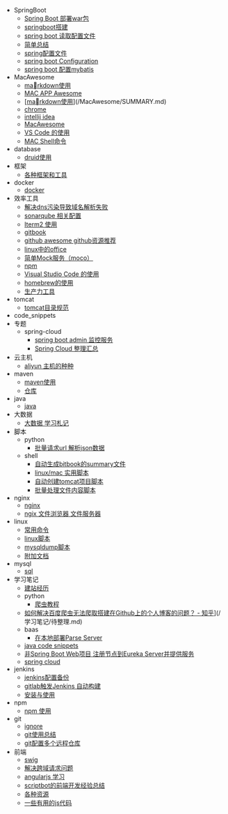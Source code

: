 * SpringBoot
  * [Spring Boot 部署war包](/SpringBoot/springboot部署war包.md)
  * [springboot搭建](/SpringBoot/springboot搭建.md)
  * [spring boot 读取配置文件](/SpringBoot/springboot读取配置文件.md)
  * [简单总结](/SpringBoot/简单总结.md)
  * [spring配置文件](/SpringBoot/spring配置.md)
  * [spring boot Configuration](/SpringBoot/springboot之Configuration.md)
  * [spring boot 配置mybatis](/SpringBoot/springboot配置mybatis.md)
* MacAwesome
  * [markdown使用](/MacAwesome/markdown.md)
  * [MAC APP Awesome](/MacAwesome/app.md)
  * [[markdown使用](/markdown.md)](/MacAwesome/SUMMARY.md)
  * [chrome](/MacAwesome/chrome.md)
  * [intellij idea](/MacAwesome/intellij_idea.md)
  * [MacAwesome](/MacAwesome/README.md)
  * [VS Code 的使用](/MacAwesome/VSCode.md)
  * [MAC Shell命令](/MacAwesome/Shell命令.md)
* database
  * [druid使用](/database/druid.md)
* 框架
  * [各种框架和工具](/框架/框架.md)
* docker
  * [docker](/docker/spring-boot-docker.md)
* 效率工具
  * [解决dns污染导致域名解析失败](/效率工具/dns-host.md)
  * [sonarqube 相关配置](/效率工具/sonarqube代码质量.md)
  * [Iterm2 使用](/效率工具/iterm.md)
  * [gitbook](/效率工具/gitbook.md)
  * [github awesome github资源推荐](/效率工具/githubAwesome.md)
  * [linux中的office](/效率工具/linux-office.md)
  * [简单Mock服务（moco）](/效率工具/mock-server.md)
  * [npm](/效率工具/npm.md)
  * [Visual Studio Code 的使用](/效率工具/VSCode.md)
  * [homebrew的使用](/效率工具/homebrew.md)
  * [生产力工具](/效率工具/tools.md)
* tomcat
  * [tomcat目录规范](/tomcat/tomcat规范.md)
* code_snippets
* 专题
  * spring-cloud
    * [spring boot admin 监控服务](/专题/spring-cloud/spring-boot-admin.md)
    * [Spring Cloud 整理汇总](/专题/spring-cloud/Spring-Cloud.md)
* 云主机
  * [aliyun 主机的种种](/云主机/aliyun.md)
* maven
  * [maven使用](/maven/maven使用.md)
  * [仓库](/maven/maven仓库.md)
* java
  * [java](/java/java.md)
* 大数据
  * [大数据 学习札记](/大数据/大数据札记.md)
* 脚本
  * python
    * [批量请求url 解析json数据](/脚本/python/批量请求url.md)
  * shell
    * [自动生成bitbook的summary文件](/脚本/shell/生成gitbookSummary.md)
    * [linux/mac 实用脚本](/脚本/shell/实用脚本.md)
    * [自动创建tomcat项目脚本](/脚本/shell/创建tomcat项目.md)
    * [批量处理文件内容脚本](/脚本/shell/批量处理文件内容.md)
* nginx
  * [nginx](/nginx/nginx.md)
  * [ngix 文件浏览器 文件服务器](/nginx/nginx文件浏览器.md)
* linux
  * [常用命令](/linux/linux-regular-cmd.md)
  * [linux脚本](/linux/linux.md)
  * [mysqldump脚本](/linux/mysqldump脚本.md)
  * [附加文档](/linux/linux-addition.md)
* mysql
  * [sql](/mysql/sql.md)
* 学习笔记
  * [建站经历](/学习笔记/建站.md)
  * python
    * [爬虫教程](/学习笔记/python/爬虫.md)
  * [如何解决百度爬虫无法爬取搭建在Github上的个人博客的问题？ - 知乎](https://www.zhihu.com/question/30898326)](/学习笔记/待整理.md)
  * baas
    * [在本地部署Parse Server](/学习笔记/baas/parse-server.md)
  * [java code snippets](/学习笔记/java_code_snippets.md)
  * [非Spring Boot Web项目 注册节点到Eureka Server并提供服务](/学习笔记/spring-cloud-not-boot.md)
  * [spring cloud](/学习笔记/spring-cloud.md)
* jenkins
  * [jenkins配置备份](/jenkins/jenkins配置.md)
  * [gitlab触发Jenkins 自动构建](/jenkins/gitlab触发jenkins自动构建.md)
  * [安装与使用](/jenkins/安装与使用.md)
* npm
  * [npm 使用](/npm/npm.md)
* git
  * [ignore](/git/ignore.md)
  * [git使用总结](/git/git.md)
  * [git配置多个远程仓库](/git/git配置多个远程仓库.md)
* 前端
  * [swig](/前端/swig.md)
  * [解决跨域请求问题](/前端/跨域请求问题.md)
  * [angularjs 学习](/前端/angularjs.md)
  * [scriptbot的前端开发经验总结](/前端/scriptbot开发历程.md)
  * [各种资源](/前端/资源.md)
  * [一些有用的js代码](/前端/js代码块.md)


